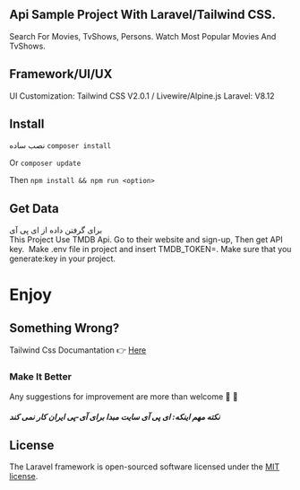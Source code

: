 ## Api Sample Project With Laravel/Tailwind CSS.
Search For Movies, TvShows, Persons. 
Watch Most Popular Movies And TvShows.

## Framework/UI/UX

UI Customization: Tailwind CSS V2.0.1 /
Livewire/Alpine.js
Laravel: V8.12

## Install
نصب ساده
```composer install```

Or 
```composer update```

Then
```npm install && npm run <option>```

## Get Data
برای گرفتن داده از ای پی آی  
This Project Use <a hrfe="www.themoviedb.org">TMDB</a> Api.&nbsp;Go to their website and sign-up, Then get API key.&nbsp; Make .env file in project and insert TMDB_TOKEN=<Your API Key>.  Make sure that you generate:key in your project.

# Enjoy

## Something Wrong?
Tailwind Css Documantation :point_right: <a href="https://tailwindcss.com/docs/guides/laravel">Here</a>


### Make It Better

Any suggestions for improvement are more than welcome :bug: :hammer:

##### نکته مهم اینکه: ای پی آی سایت مبدا برای آی-پی ایران کار نمی کند

## License

The Laravel framework is open-sourced software licensed under the [MIT license](https://opensource.org/licenses/MIT).
